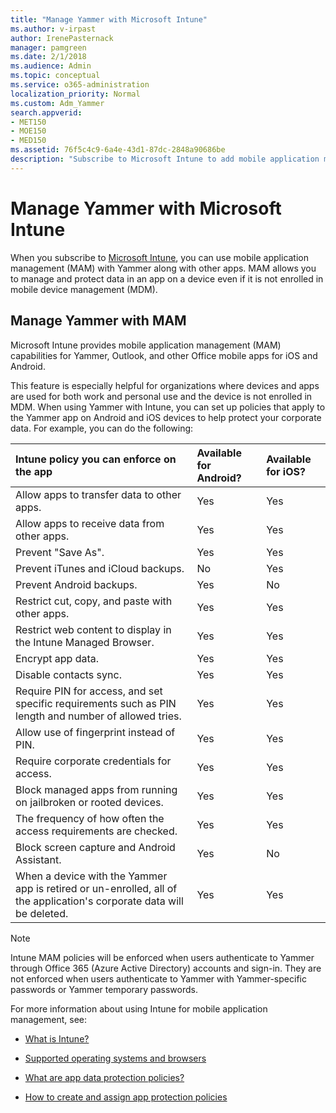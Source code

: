 ```yaml
---
title: "Manage Yammer with Microsoft Intune"
ms.author: v-irpast
author: IrenePasternack
manager: pamgreen
ms.date: 2/1/2018
ms.audience: Admin
ms.topic: conceptual
ms.service: o365-administration
localization_priority: Normal
ms.custom: Adm_Yammer
search.appverid:
- MET150
- MOE150
- MED150
ms.assetid: 76f5c4c9-6a4e-43d1-87dc-2848a90686be
description: "Subscribe to Microsoft Intune to add mobile application management to Yammer"
---
```


# Manage Yammer with Microsoft Intune

When you subscribe to [Microsoft Intune](https://go.microsoft.com/fwlink/p/?LinkId=817224), you can use mobile application management (MAM) with Yammer along with other apps. MAM allows you to manage and protect data in an app on a device even if it is not enrolled in mobile device management (MDM).
  
## Manage Yammer with MAM

Microsoft Intune provides mobile application management (MAM) capabilities for Yammer, Outlook, and other Office mobile apps for iOS and Android. 
  
This feature is especially helpful for organizations where devices and apps are used for both work and personal use and the device is not enrolled in MDM. When using Yammer with Intune, you can set up policies that apply to the Yammer app on Android and iOS devices to help protect your corporate data. For example, you can do the following:
  
|**Intune policy you can enforce on the app**|**Available for Android?**|**Available for iOS?**|
|:-----|:-----|:-----|
|Allow apps to transfer data to other apps.  <br/> |Yes  <br/> |Yes  <br/> |
|Allow apps to receive data from other apps.  <br/> |Yes  <br/> |Yes  <br/> |
|Prevent "Save As".  <br/> |Yes  <br/> |Yes  <br/> |
|Prevent iTunes and iCloud backups.  <br/> |No  <br/> |Yes  <br/> |
|Prevent Android backups.  <br/> |Yes  <br/> |No  <br/> |
|Restrict cut, copy, and paste with other apps.  <br/> |Yes  <br/> |Yes  <br/> |
|Restrict web content to display in the Intune Managed Browser.  <br/> |Yes  <br/> |Yes  <br/> |
|Encrypt app data.  <br/> |Yes  <br/> |Yes  <br/> |
|Disable contacts sync.  <br/> |Yes  <br/> |Yes  <br/> |
|Require PIN for access, and set specific requirements such as PIN length and number of allowed tries.  <br/> |Yes  <br/> |Yes  <br/> |
|Allow use of fingerprint instead of PIN.  <br/> |Yes  <br/> |Yes  <br/> |
|Require corporate credentials for access.  <br/> |Yes  <br/> |Yes  <br/> |
|Block managed apps from running on jailbroken or rooted devices.  <br/> |Yes  <br/> |Yes  <br/> |
|The frequency of how often the access requirements are checked.  <br/> |Yes  <br/> |Yes  <br/> |
|Block screen capture and Android Assistant.  <br/> |Yes  <br/> |No  <br/> |
|When a device with the Yammer app is retired or un-enrolled, all of the application's corporate data will be deleted.  <br/> |Yes  <br/> |Yes  <br/> |
   
> [!NOTE]
> Intune MAM policies will be enforced when users authenticate to Yammer through Office 365 (Azure Active Directory) accounts and sign-in. They are not enforced when users authenticate to Yammer with Yammer-specific passwords or Yammer temporary passwords. 
  
For more information about using Intune for mobile application management, see:
  
- [What is Intune?](https://go.microsoft.com/fwlink/p/?LinkId=817226)
    
- [Supported operating systems and browsers](https://go.microsoft.com/fwlink/p/?LinkId=817230)
    
- [What are app data protection policies?](https://go.microsoft.com/fwlink/p/?LinkId=823757)
    
- [How to create and assign app protection policies](https://go.microsoft.com/fwlink/p/?LinkId=817225)
    

